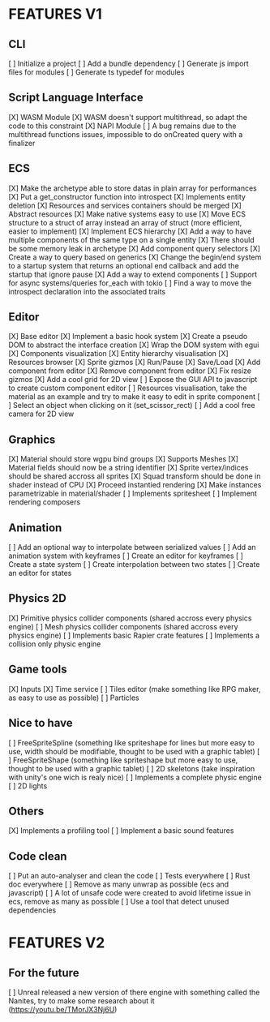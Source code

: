 # FEATURES V1

## CLI

[ ] Initialize a project
[ ] Add a bundle dependency
[ ] Generate js import files for modules
[ ] Generate ts typedef for modules

## Script Language Interface

[X] WASM Module
[X] WASM doesn't support multithread, so adapt the code to this constraint
[X] NAPI Module
[ ] A bug remains due to the multithread functions issues, impossible to do onCreated query with a finalizer

## ECS

[X] Make the archetype able to store datas in plain array for performances
[X] Put a get_constructor function into introspect
[X] Implements entity deletion
[X] Resources and services containers should be merged
[X] Abstract resources
[X] Make native systems easy to use
[X] Move ECS structure to a struct of array instead an array of struct (more efficient, easier to implement)
[X] Implement ECS hierarchy
[X] Add a way to have multiple components of the same type on a single entity
[X] There should be some memory leak in archetype
[X] Add component query selectors
[X] Create a way to query based on generics
[X] Change the begin/end system to a startup system that returns an optional end callback and add the startup that ignore pause
[X] Add a way to extend components
[ ] Support for async systems/queries for_each with tokio
[ ] Find a way to move the introspect declaration into the associated traits

## Editor

[X] Base editor
[X] Implement a basic hook system
[X] Create a pseudo DOM to abstract the interface creation
[X] Wrap the DOM system with egui
[X] Components visualization
[X] Entity hierarchy visualisation
[X] Resources browser
[X] Sprite gizmos
[X] Run/Pause
[X] Save/Load
[X] Add component from editor
[X] Remove component from editor
[X] Fix resize gizmos
[X] Add a cool grid for 2D view
[ ] Expose the GUI API to javascript to create custom component editor
[ ] Resources visualisation, take the material as an example and try to make it easy to edit in sprite component
[ ] Select an object when clicking on it (set_scissor_rect)
[ ] Add a cool free camera for 2D view

## Graphics

[X] Material should store wgpu bind groups
[X] Supports Meshes
[X] Material fields should now be a string identifier
[X] Sprite vertex/indices should be shared accross all sprites
[X] Squad transform should be done in shader instead of CPU
[X] Proceed instantied rendering
[X] Make instances parametrizable in material/shader
[ ] Implements spritesheet
[ ] Implement rendering composers

## Animation

[ ] Add an optional way to interpolate between serialized values
[ ] Add an animation system with keyframes
[ ] Create an editor for keyframes
[ ] Create a state system
[ ] Create interpolation between two states
[ ] Create an editor for states

## Physics 2D

[X] Primitive physics collider components (shared accross every physics engine)
[ ] Mesh physics collider components (shared accross every physics engine)
[ ] Implements basic Rapier crate features
[ ] Implements a collision only physic engine

## Game tools

[X] Inputs
[X] Time service
[ ] Tiles editor (make something like RPG maker, as easy to use as possible)
[ ] Particles

## Nice to have

[ ] FreeSpriteSpline (something like spriteshape for lines but more easy to use, width should be modifiable, thought to be used with a graphic tablet)
[ ] FreeSpriteShape (something like spriteshape but more easy to use, thought to be used with a graphic tablet)
[ ] 2D skeletons (take inspiration with unity's one wich is realy nice)
[ ] Implements a complete physic engine
[ ] 2D lights

## Others

[X] Implements a profiling tool
[ ] Implement a basic sound features

## Code clean

[ ] Put an auto-analyser and clean the code
[ ] Tests everywhere
[ ] Rust doc everywhere
[ ] Remove as many unwrap as possible (ecs and javascript)
[ ] A lot of unsafe code were created to avoid lifetime issue in ecs, remove as many as possible
[ ] Use a tool that detect unused dependencies

# FEATURES V2

## For the future

[ ] Unreal released a new version of there engine with something called the Nanites, try to make some research about it (https://youtu.be/TMorJX3Nj6U)
